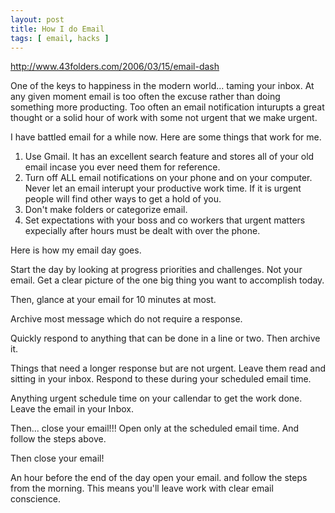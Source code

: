 ```yaml
---
layout: post
title: How I do Email 
tags: [ email, hacks ]
---
```


http://www.43folders.com/2006/03/15/email-dash

One of the keys to happiness in the modern world... taming your inbox. At any given moment email is too often the excuse rather than doing something more producting. Too often an email notification inturupts a great thought or a solid hour of work with some not urgent that we make urgent.

I have battled email for a while now. Here are some things that work for me.

1. Use Gmail. It has an excellent search feature and stores all of your old email incase you ever need them for reference.
1. Turn off ALL email notifications on your phone and on your computer. Never let an email interupt your productive work time. If it is urgent people will find other ways to get a hold of you.
1. Don't make folders or categorize email.
1. Set expectations with your boss and co workers that urgent matters expecially after hours must be dealt with over the phone.

Here is how my email day goes.

Start the day by looking at progress priorities and challenges. Not your email. Get a clear picture of the one big thing you want to accomplish today.

Then, glance at your email for 10 minutes at most.

Archive most message which do not require a response.

Quickly respond to anything that can be done in a line or two. Then archive it.

Things that need a longer response but are not urgent. Leave them read and sitting in your inbox. Respond to these during your scheduled email time.

Anything urgent schedule time on your callendar to get the work done. Leave the email in your Inbox.

Then... close your email!!! Open only at the scheduled email time. And follow the steps above.

Then close your email!

An hour before the end of the day open your email. and follow the steps from the morning. This means you'll leave work with clear email conscience.